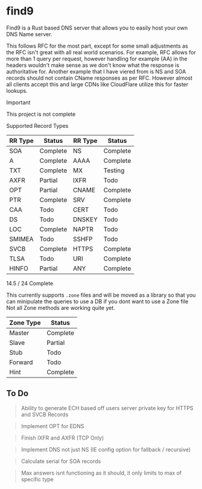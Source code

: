 find9
====

Find9 is a Rust based DNS server that allows you to easily host your own DNS Name server.

This follows RFC for the most part, except for some small adjustments as the RFC isn't great with all real world scenarios.
For example, RFC allows for more than 1 query per request, however handling for example (AA) in the headers wouldn't make sense
as we don't know what the response is authoritative for. Another example that I have viered from is NS and SOA records should not
contain CName responses as per RFC. However almost all clients accept this and large CDNs like CloudFlare utilize this for faster
lookups.

> [!important]
> This project is not complete

Supported Record Types

| RR Type | Status   | RR Type | Status   |
|---------|----------|---------|----------|
| SOA     | Complete | NS      | Complete |
| A       | Complete | AAAA    | Complete |
| TXT     | Complete | MX      | Testing  |
| AXFR    | Partial  | IXFR    | Todo     |
| OPT     | Partial  | CNAME   | Complete |
| PTR     | Complete | SRV     | Complete |
| CAA     | Todo     | CERT    | Todo     |
| DS      | Todo     | DNSKEY  | Todo     |
| LOC     | Complete | NAPTR   | Todo     |
| SMIMEA  | Todo     | SSHFP   | Todo     |
| SVCB    | Complete | HTTPS   | Complete |
| TLSA    | Todo     | URI     | Complete |
| HINFO   | Partial  | ANY     | Complete |

14.5 / 24 Complete

This currently supports `.zone` files and will be moved as a library so that you can minipulate the queries to use a DB if you dont want to use a Zone file
Not all Zone methods are working quite yet.

| Zone Type | Status   |
|-----------|----------|
| Master    | Complete |
| Slave     | Partial  |
| Stub      | Todo     |
| Forward   | Todo     |
| Hint      | Complete |

To Do
----

> Ability to generate ECH based off users server private key for HTTPS and SVCB Records

> Implement OPT for EDNS

> Finish IXFR and AXFR (TCP Only)

> Implement DNS not just NS (IE config option for fallback / recursive)

> Calculate serial for SOA records

> Max answers isnt functioning as it should, it only limits to max of specific type
